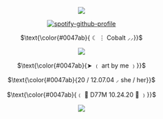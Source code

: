<p align="center">
  <img src="https://i.imgur.com/JHEfo3E.png" />
</p>
<p align="center" width="100%"

[![spotify-github-profile](https://spotify-github-profile.kittinanx.com/api/view?uid=0m2tgbetpzzj8u1noxf0e2b8h&cover_image=true&theme=natemoo-re&show_offline=true&background_color=121212&interchange=true&bar_color=0047ab&bar_color_cover=false)](https://spotify-github-profile.kittinanx.com/api/view?uid=0m2tgbetpzzj8u1noxf0e2b8h&redirect=true)

<p align="center">
$\text{\color{#0047ab}{ ☾ ⋮ Cobalt ⸝⸝}}$
</p>
<p align="center">
  <img src="https://i.imgur.com/8qrqPvd.png" />
</p>
<p align="center">
$\text{\color{#0047ab}{➤ ﹙ art by me ﹚}}$
</p>
<p align="center">
$\text{\color{#0047ab}{20 / 12.07.04 ⸝ she / her}}$
</p>
<p align="center">
$\text{\color{#0047ab}{﹙ 💙 D77M 10.24.20 💜 ﹚}}$
</p>
<p align="center">
  <img src="https://i.imgur.com/JHEfo3E.png" />
</p>
